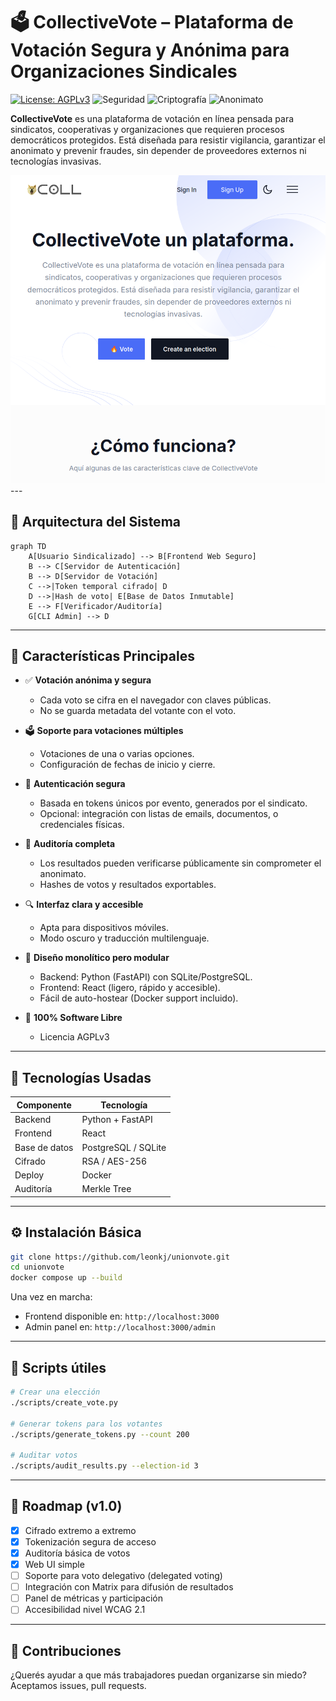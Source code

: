 # 🗳️ CollectiveVote – Plataforma de Votación Segura y Anónima para Organizaciones Sindicales

[![License: AGPLv3](https://img.shields.io/badge/License-AGPLv3-blue.svg)](https://www.gnu.org/licenses/agpl-3.0)
![Seguridad](https://img.shields.io/badge/Security-End--to--End-green)
![Criptografía](https://img.shields.io/badge/Crypto-AES_+_RSA-purple)
![Anonimato](https://img.shields.io/badge/Voting-Anónimo-orange)

**CollectiveVote** es una plataforma de votación en línea pensada para sindicatos, cooperativas y organizaciones que requieren procesos democráticos protegidos. Está diseñada para resistir vigilancia, garantizar el anonimato y prevenir fraudes, sin depender de proveedores externos ni tecnologías invasivas.

<img src="assets/mainpage.png" width="700"/>
---

## 🧩 Arquitectura del Sistema

```mermaid
graph TD
    A[Usuario Sindicalizado] --> B[Frontend Web Seguro]
    B --> C[Servidor de Autenticación]
    B --> D[Servidor de Votación]
    C -->|Token temporal cifrado| D
    D -->|Hash de voto| E[Base de Datos Inmutable]
    E --> F[Verificador/Auditoría]
    G[CLI Admin] --> D
```

---

## 🔐 Características Principales

* ✅ **Votación anónima y segura**

  * Cada voto se cifra en el navegador con claves públicas.
  * No se guarda metadata del votante con el voto.

* 🗳️ **Soporte para votaciones múltiples**

  * Votaciones de una o varias opciones.
  * Configuración de fechas de inicio y cierre.

* 👥 **Autenticación segura**

  * Basada en tokens únicos por evento, generados por el sindicato.
  * Opcional: integración con listas de emails, documentos, o credenciales físicas.

* 📜 **Auditoría completa**

  * Los resultados pueden verificarse públicamente sin comprometer el anonimato.
  * Hashes de votos y resultados exportables.

* 🔍 **Interfaz clara y accesible**

  * Apta para dispositivos móviles.
  * Modo oscuro y traducción multilenguaje.

* 🧱 **Diseño monolítico pero modular**

  * Backend: Python (FastAPI) con SQLite/PostgreSQL.
  * Frontend: React (ligero, rápido y accesible).
  * Fácil de auto-hostear (Docker support incluido).

* 🐧 **100% Software Libre**

  * Licencia AGPLv3

---

## 🚀 Tecnologías Usadas

| Componente    | Tecnología           |
| ------------- | -------------------- |
| Backend       | Python + FastAPI     |
| Frontend      | React               |
| Base de datos | PostgreSQL / SQLite  |
| Cifrado       | RSA / AES-256        |
| Deploy        | Docker               |
| Auditoría     | Merkle Tree          |

---

## ⚙️ Instalación Básica

```bash
git clone https://github.com/leonkj/unionvote.git
cd unionvote
docker compose up --build
```

Una vez en marcha:

* Frontend disponible en: `http://localhost:3000`
* Admin panel en: `http://localhost:3000/admin`

---

## 🔧 Scripts útiles

```bash
# Crear una elección
./scripts/create_vote.py

# Generar tokens para los votantes
./scripts/generate_tokens.py --count 200

# Auditar votos
./scripts/audit_results.py --election-id 3
```

---

## 🧪 Roadmap (v1.0)

* [x] Cifrado extremo a extremo
* [x] Tokenización segura de acceso
* [x] Auditoría básica de votos
* [x] Web UI simple
* [ ] Soporte para voto delegativo (delegated voting)
* [ ] Integración con Matrix para difusión de resultados
* [ ] Panel de métricas y participación
* [ ] Accesibilidad nivel WCAG 2.1

---

## 🤝 Contribuciones

¿Querés ayudar a que más trabajadores puedan organizarse sin miedo?
Aceptamos issues, pull requests.
